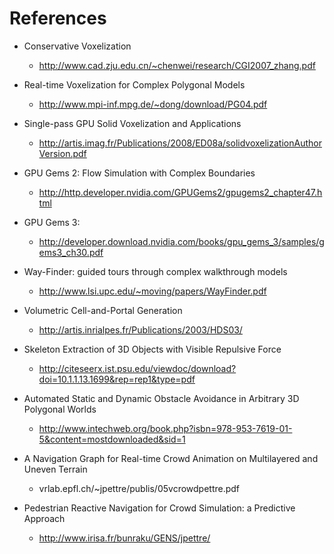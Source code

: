 # References #

  * Conservative Voxelization
    * http://www.cad.zju.edu.cn/~chenwei/research/CGI2007_zhang.pdf

  * Real-time Voxelization for Complex Polygonal Models
    * http://www.mpi-inf.mpg.de/~dong/download/PG04.pdf

  * Single-pass GPU Solid Voxelization and Applications
    * http://artis.imag.fr/Publications/2008/ED08a/solidvoxelizationAuthorVersion.pdf

  * GPU Gems 2: Flow Simulation with Complex Boundaries
    * http://http.developer.nvidia.com/GPUGems2/gpugems2_chapter47.html

  * GPU Gems 3:
    * http://developer.download.nvidia.com/books/gpu_gems_3/samples/gems3_ch30.pdf

  * Way-Finder: guided tours through complex walkthrough models
    * http://www.lsi.upc.edu/~moving/papers/WayFinder.pdf

  * Volumetric Cell-and-Portal Generation
    * http://artis.inrialpes.fr/Publications/2003/HDS03/

  * Skeleton Extraction of 3D Objects with Visible Repulsive Force
    * http://citeseerx.ist.psu.edu/viewdoc/download?doi=10.1.1.13.1699&rep=rep1&type=pdf

  * Automated Static and Dynamic Obstacle Avoidance in Arbitrary 3D Polygonal Worlds
    * http://www.intechweb.org/book.php?isbn=978-953-7619-01-5&content=mostdownloaded&sid=1

  * A Navigation Graph for Real-time Crowd Animation on Multilayered and Uneven Terrain
    * vrlab.epfl.ch/~jpettre/publis/05vcrowdpettre.pdf

  * Pedestrian Reactive Navigation for Crowd Simulation: a Predictive Approach
    * http://www.irisa.fr/bunraku/GENS/jpettre/